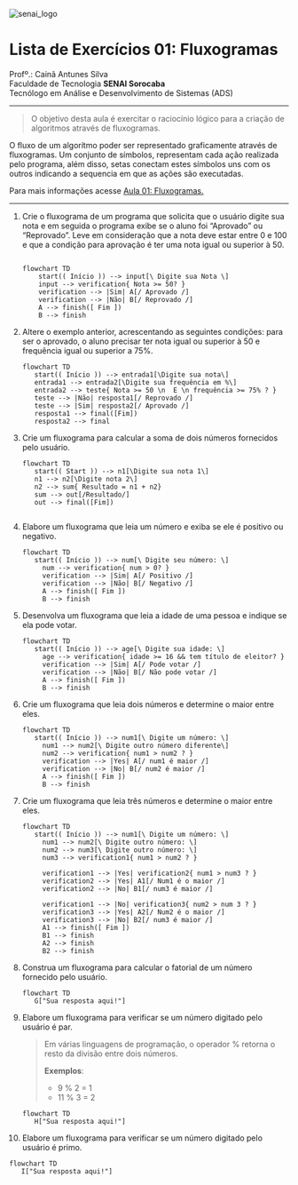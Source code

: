 ![senai_logo](https://transparencia.sp.senai.br/Content/img/logo-senai.png)

# Lista de Exercícios 01: Fluxogramas

Profº.: Cainã Antunes Silva  
Faculdade de Tecnologia **SENAI Sorocaba**  
Tecnólogo em Análise e Desenvolvimento de Sistemas (ADS)
___


> O objetivo desta aula é exercitar o raciocínio lógico para a criação de algoritmos através de fluxogramas.  

O fluxo de um algorítmo poder ser representado graficamente através de fluxogramas. Um conjunto de símbolos, representam cada ação realizada pelo programa, além disso, setas conectam estes símbolos uns com os outros indicando a sequencia em que as ações são executadas.

Para mais informações acesse [Aula 01: Fluxogramas.](https://www.notion.so/cainaantunes/Aula-01-Fluxogramas-188bde521b3b80de90f7dbd9407af71e)

***

1. Crie o fluxograma de um programa que solicita que o usuário digite sua nota e em seguida o programa exibe se o aluno foi “Aprovado” ou “Reprovado”. Leve em consideração que a nota deve estar entre 0 e 100 e que a condição para aprovação é ter uma nota igual ou superior à 50.
   
    ```mermaid
   
    flowchart TD
        start(( Início )) --> input[\ Digite sua Nota \]
        input --> verification{ Nota >= 50? }
        verification --> |Sim| A[/ Aprovado /]
        verification --> |Não| B[/ Reprovado /]
        A --> finish([ Fim ])
        B --> finish
    ```
   
2. Altere o exemplo anterior, acrescentando as seguintes condições: para ser o aprovado, o aluno precisar ter nota igual ou superior à 50 e frequência igual ou superior a 75%.
   
   ```mermaid
   flowchart TD
      start(( Início )) --> entrada1[\Digite sua nota\]
      entrada1 --> entrada2[\Digite sua frequência em %\]
      entrada2 --> teste{ Nota >= 50 \n  E \n frequência >= 75% ? }
      teste --> |Não| resposta1[/ Reprovado /]
      teste --> |Sim| resposta2[/ Aprovado /]
      resposta1 --> final([Fim])
      resposta2 --> final
   ```
3. Crie um fluxograma para calcular a soma de dois números fornecidos pelo usuário.
   
   ```mermaid
   flowchart TD
      start(( Start )) --> n1[\Digite sua nota 1\]
      n1 --> n2[\Digite nota 2\]
      n2 --> sum{ Resultado = n1 + n2}
      sum --> out[/Resultado/]
      out --> final([Fim])
      
   ```
   
4. Elabore um fluxograma que leia um número e exiba se ele é positivo ou negativo.
   
   ```mermaid
   flowchart TD
      start(( Início )) --> num[\ Digite seu número: \]
        num --> verification{ num > 0? }
        verification --> |Sim| A[/ Positivo /]
        verification --> |Não| B[/ Negativo /]
        A --> finish([ Fim ])
        B --> finish
   ```
   
5. Desenvolva um fluxograma que leia a idade de uma pessoa e indique se ela pode votar.
   
   ```mermaid
   flowchart TD
      start(( Início )) --> age[\ Digite sua idade: \]
        age --> verification{ idade >= 16 && tem título de eleitor? }
        verification --> |Sim| A[/ Pode votar /]
        verification --> |Não| B[/ Não pode votar /]
        A --> finish([ Fim ])
        B --> finish
   ```
   
6. Crie um fluxograma que leia dois números e determine o maior entre eles.
   
   ```mermaid
   flowchart TD
      start(( Início )) --> num1[\ Digite um número: \]
        num1 --> num2[\ Digite outro número diferente\]
        num2 --> verification{ num1 > num2 ? }
        verification --> |Yes| A[/ num1 é maior /]
        verification --> |No| B[/ num2 é maior /]
        A --> finish([ Fim ])
        B --> finish
   ```
   
7. Crie um fluxograma que leia três números e determine o maior entre eles.
   
   ```mermaid
   flowchart TD
      start(( Início )) --> num1[\ Digite um número: \]
        num1 --> num2[\ Digite outro número: \]
        num2 --> num3[\ Digite outro número: \]
        num3 --> verification1{ num1 > num2 ? }
        
        verification1 --> |Yes| verification2{ num1 > num3 ? }
        verification2 --> |Yes| A1[/ Num1 é o maior /]
        verification2 --> |No| B1[/ num3 é maior /]
   
        verification1 --> |No| verification3{ num2 > num 3 ? }
        verification3 --> |Yes| A2[/ Num2 é o maior /]
        verification3 --> |No| B2[/ num3 é maior /]
        A1 --> finish([ Fim ])
        B1 --> finish
        A2 --> finish
        B2 --> finish
   ```
   
8. Construa um fluxograma para calcular o fatorial de um número fornecido pelo usuário.
   
   ```mermaid
   flowchart TD
      G["Sua resposta aqui!"]
   ```
   
9. Elabore um fluxograma para verificar se um número digitado pelo usuário é par.
   
   > Em várias linguagens de programação, o operador % retorna o resto da divisão entre dois números.    
   > 
   >**Exemplos**:  
   > - 9 % 2 = 1  
   > - 11 % 3 = 2
   
   ```mermaid
   flowchart TD
      H["Sua resposta aqui!"]
   ```
   
10. Elabore um fluxograma para verificar se um número digitado pelo usuário é primo.
   
   ```mermaid
   flowchart TD
      I["Sua resposta aqui!"]
   ```